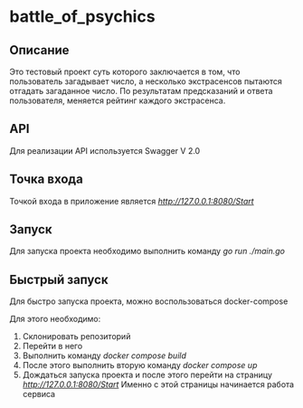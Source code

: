# battle_of_psychics

## Описание
Это тестовый проект суть которого заключается в том, что пользователь загадывает число, а несколько экстрасенсов пытаются отгадать загаданное число. 
По результатам предсказаний и ответа пользователя, меняется рейтинг каждого экстрасенса.

## API
Для реализации API используется Swagger V 2.0

## Точка входа
Точкой входа в приложение является _http://127.0.0.1:8080/Start_

## Запуск
Для запуска проекта необходимо выполнить команду _go run ./main.go_

## Быстрый запуск
Для быстро запуска проекта, можно воспользоваться docker-compose

Для этого необходимо:
1. Склонировать репозиторий
2. Перейти в него
3. Выполнить команду _docker compose build_
4. После этого выполнить вторую команду _docker compose up_
5. Дождаться запуска проекта и после этого перейти на страницу _http://127.0.0.1:8080/Start_
Именно с этой страницы начинается работа сервиса

